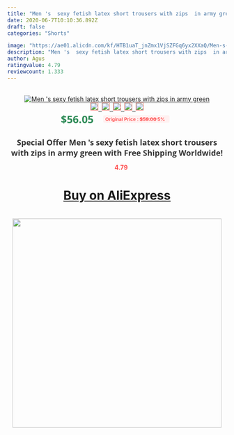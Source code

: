 ```yaml
---
title: "Men 's  sexy fetish latex short trousers with zips  in army green"
date: 2020-06-7T10:10:36.892Z
draft: false
categories: "Shorts"

image: "https://ae01.alicdn.com/kf/HTB1uaT_jnZmx1VjSZFGq6yx2XXaQ/Men-s-sexy-fetish-latex-short-trousers-with-zips-in-army-green.jpg"
description: "Men 's  sexy fetish latex short trousers with zips  in army green"
author: Agus
ratingvalue: 4.79
reviewcount: 1.333
---
```

<br>
<div style="text-align: center;">
<a href="https://s.click.aliexpress.com/e/_AoHdal" target="_blank" rel="nofollow noopener noreferrer"><img alt="Men 's  sexy fetish latex short trousers with zips  in army green" class="magnifier-image" src="https://ae01.alicdn.com/kf/HTB1uaT_jnZmx1VjSZFGq6yx2XXaQ/Men-s-sexy-fetish-latex-short-trousers-with-zips-in-army-green.jpg_640x640.jpg">
<br>
<img style="border:1px solid salmon" src="https://ae01.alicdn.com/kf/HTB1uaT_jnZmx1VjSZFGq6yx2XXaQ/Men-s-sexy-fetish-latex-short-trousers-with-zips-in-army-green.jpg_120x120.jpg">&nbsp;&nbsp;<img style="border:1px solid salmon" src="_120x120.jpg">&nbsp;&nbsp;<img style="border:1px solid salmon" src="_120x120.jpg">&nbsp;&nbsp;<img style="border:1px solid salmon" src="_120x120.jpg">&nbsp;&nbsp;<img style="border:1px solid salmon" src="_120x120.jpg"></a></div><br0>
<div style="text-align: center;"><span style="background-color: white; border: 0px; box-sizing: border-box; color: seagreen; display: inline-block; font-family: &quot;open sans&quot; , &quot;arial&quot; , &quot;helvetica&quot; , sans-serif , &quot;heiti&quot;; font-size: 24px; font-stretch: inherit; font-weight: 700; line-height: inherit; margin: 0px 10px 0px 0px; padding: 0px; vertical-align: middle;">$56.05 </span>
<span style="background: rgb(255 , 241 , 241); border-radius: 3px; border: 0px; box-sizing: border-box; color: #ff4747; display: inline-block; font-family: inherit; font-size: 12px; font-stretch: inherit; font-style: inherit; font-variant: inherit; font-weight: 600; line-height: inherit; margin: 0px; padding: 2px 5px; transform: scale(0.9); vertical-align: middle;">Original Price : <b style="text-decoration: line-through;">$59.00 </b> 5%&nbsp;&nbsp;</span></div>
<h1 style="color: #333333; display: inline-block; font-family: &quot;open sans&quot; , &quot;arial&quot; , &quot;helvetica&quot; , sans-serif , &quot;heiti&quot;; font-size: 18px; font-stretch: inherit; font-weight: 700; text-align: center;">Special Offer Men 's  sexy fetish latex short trousers with zips  in army green with Free Shipping Worldwide!</h1>
<div style="color: #ff4747; text-align: center;">
<img src="https://4.bp.blogspot.com/-M0ZcTcb-5uY/XleCXlxnR4I/AAAAAAAAAEc/OrjgMkXV1oMQFaCRZj5HQwOCBcu3w1FegCPcBGAYYCw/s1600/star.png" style="height: 15px;">&nbsp;<b>4.79</b></div>
<div class="button_cont" align="center"><a class="buynow_a" href="https://s.click.aliexpress.com/e/_AoHdal" target="_blank" rel="nofollow noopener noreferrer"><H1>Buy on AliExpress</H1></a></div><br>
<div class="separator" style="clear: both; text-align: center;">
<img src="https://lh3.googleusercontent.com/-pTy5HemUv9M/XlePHvY0dAI/AAAAAAAAAE4/0nX5iRUoIWY8eMW9Dpxeirr157OZliDIgCLcBGAsYHQ/s1600/badge.gif" width="480">
</div>
